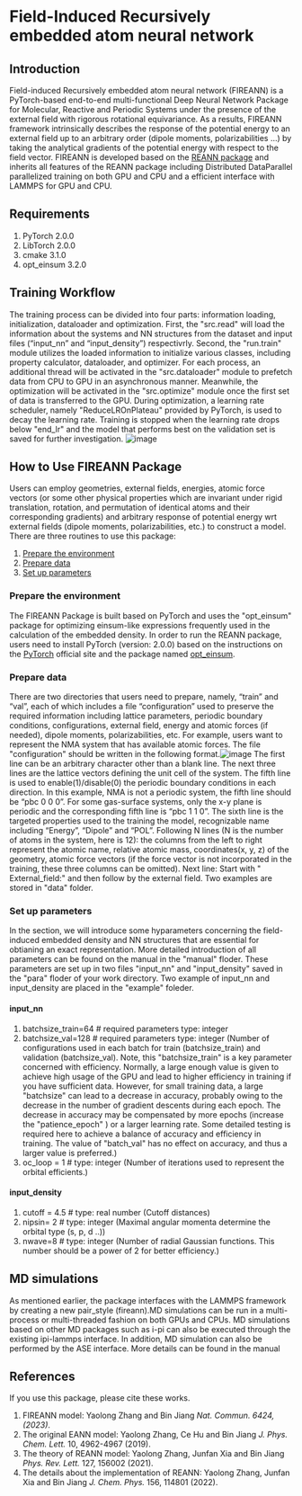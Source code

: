 # Field-Induced Recursively embedded atom neural network 
## Introduction
Field-induced Recursively embedded atom neural network (FIREANN) is a PyTorch-based end-to-end multi-functional Deep Neural Network Package for Molecular, Reactive and Periodic Systems under the presence of the external field with rigorous rotational equivariance. As a results, FIREANN framework intrinsically describes the response of the potential energy to an external field up to an arbitrary order (dipole moments, polarizabilities …) by taking the analytical gradients of the potential energy with respect to the field vector. FIREANN is developed based on the [REANN package](https://github.com/zhangylch/REANN.git) and inherits all features of the REANN package including Distributed DataParallel parallelized training on both GPU and CPU and a efficient interface with LAMMPS for GPU and CPU.

## Requirements
1. PyTorch 2.0.0
2. LibTorch 2.0.0
3. cmake 3.1.0
4. opt_einsum 3.2.0

## Training Workflow
The training process can be divided into four parts: information loading, initialization, dataloader and optimization. First, the "src.read" will load the information about the systems and NN structures from the dataset and input files (“input_nn” and “input_density”) respectivrly. Second, the "run.train" module utilizes the loaded information to initialize various classes, including property calculator, dataloader, and optimizer. For each process, an additional thread will be activated in the "src.dataloader" module to prefetch data from CPU to GPU in an asynchronous manner. Meanwhile, the optimization will be activated in the "src.optimize" module once the first set of data is transferred to the GPU. During optimization, a learning rate scheduler, namely "ReduceLROnPlateau" provided by PyTorch, is used to decay the learning rate. Training is stopped when the learning rate drops below "end_lr" and the model that performs best on the validation set is saved for further investigation. ![image](https://github.com/zhangylch/FIREANN/blob/main/picture/workflow.jpg)

## How to Use FIREANN Package
Users can employ geometries, external fields, energies, atomic force vectors (or some other physical properties which are invariant under rigid translation, rotation, and permutation of identical atoms and their corresponding gradients) and arbitrary response of potential energy wrt external fields (dipole moments, polarizabilities, etc.) to construct a model. There are three routines to use this package:
1. [Prepare the environment](#Prepare-the-environment)
2. [Prepare data](#Prepare-data)
3. [Set up parameters](#Set-up-parameters)

### Prepare the environment
The FIREANN Package is built based on PyTorch and uses the "opt_einsum" package for optimizing einsum-like expressions frequently used in the calculation of the embedded density. In order to run the REANN package, users need to install PyTorch (version: 2.0.0) based on the instructions on the [PyTorch](https://pytorch.org/get-started/locally/) official site and the package named [opt_einsum](https://optimized-einsum.readthedocs.io/en/stable/).

### Prepare data
There are two directories that users need to prepare, namely, “train” and “val”, each of which includes a file “configuration” used to preserve the required information including lattice parameters, periodic boundary conditions, configurations, external field, energy and atomic forces (if needed), dipole moments, polarizabilities, etc. For example, users want to represent the NMA system  that has available atomic forces. The file "configuration" should be written in the following format.![image](https://github.com/zhangylch/FIREANN/blob/main/picture/data.jpg)
The first line can be an arbitrary character other than a blank line. The next three lines are the lattice vectors defining the unit cell of the system. The fifth line is used to enable(1)/disable(0) the periodic boundary conditions in each direction. In this example, NMA is not a periodic system, the fifth line should be “pbc 0  0  0”. For some gas-surface systems, only the x-y plane is periodic and the corresponding fifth line is “pbc 1  1  0”. The sixth line is the targeted properties used to the training the model, recognizable name including “Energy”, “Dipole” and “POL”. Following N lines (N is the number of atoms in the system, here is 12): the columns from the left to right represent the atomic name, relative atomic mass, coordinates(x, y, z) of the geometry, atomic force vectors (if the force vector is not incorporated in the training, these three columns can be omitted). Next line: Start with " External_field:" and then follow by the external field. Two examples are stored in "data" folder.

### Set up parameters
In the section, we will introduce some hyparameters concerning the field-induced embedded density and NN structures that are essential for obtianing an exact representation. More detailed introduction of all parameters can be found on the manual in the "manual" floder. These parameters are set up in two files "input_nn" and "input_density" saved in the "para" floder of your work directory. Two example of input_nn and input_density are placed in the "example" foleder.
#### input_nn
1. batchsize_train=64       # required parameters type: integer
2. batchsize_val=128       # required parameters type: integer
(Number of configurations used in each batch for train (batchsize_train) and validation (batchsize_val). Note, this "batchsize_train" is a key parameter concerned with efficiency. Normally, a large enough value is given to achieve high usage of the GPU and lead to higher efficiency in training if you have sufficient data. However, for small training data, a large "batchsize" can lead to a decrease in accuracy, probably owing to the decrease in the number of gradient descents during each epoch. The decrease in accuracy may be compensated by more epochs (increase the "patience_epoch" ) or a larger learning rate. Some detailed testing is required here to achieve a balance of accuracy and efficiency in training. The value of "batch_val" has no effect on accuracy, and thus a larger value is preferred.)
3. oc_loop = 1          # type: integer
(Number of iterations used to represent the orbital efficients.)

#### input_density
1. cutoff = 4.5        # type: real number
(Cutoff distances)
2. nipsin= 2       # type: integer
(Maximal angular momenta determine the orbital type (s, p, d ..))
3. nwave=8          # type: integer
(Number of radial Gaussian functions. This number should be a power of 2 for better efficiency.)

## MD simulations
As mentioned earlier, the package interfaces with the LAMMPS framework by creating a new pair_style (fireann).MD simulations can be run in a multi-process or multi-threaded fashion on both GPUs and CPUs. MD simulations based on other MD packages such as i-pi can also be executed through the existing ipi-lammps interface. In addition, MD simulation can also be performed by the ASE interface. More details can be found in the manual

## References
If you use this package, please cite these works.
1. FIREANN model: Yaolong Zhang and Bin Jiang *Nat. Commun. 6424, (2023)*.
2. The original EANN model: Yaolong Zhang, Ce Hu and Bin Jiang *J. Phys. Chem. Lett.* 10, 4962-4967 (2019).
3. The theory of REANN model: Yaolong Zhang, Junfan Xia and Bin Jiang *Phys. Rev. Lett.* 127, 156002 (2021).
4. The details about the implementation of REANN: Yaolong Zhang, Junfan Xia and Bin Jiang *J. Chem. Phys.* 156, 114801 (2022).
